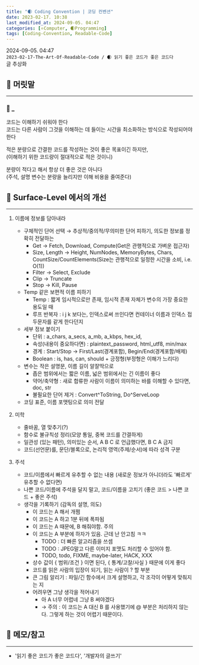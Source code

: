 ```yaml
---
title: "🌒 Coding Convention | 코딩 컨벤션"
date: 2023-02-17. 10:38
last_modified_at: 2024-09-05. 04:47
categories: [⭐Computer, 🌒Programming]
tags: [Coding-Convention, Readable-Code]
---
```


2024-09-05. 04:47  
`2023-02-17-The-Art-Of-Readable-Code / 🌒 읽기 좋은 코드가 좋은 코드다`  
글 추상화  

## 💫 머릿말

---

### 🫧 _

코드는 이해하기 쉬워야 한다  
코드는 다른 사람이 그것을 이해하는 데 들이는 시간을 최소화하는 방식으로 작성되어야 한다  

적은 분량으로 간결한 코드를 작성하는 것이 좋은 목표이긴 하지만,  
(이해하기 위한 코드량이 절대적으로 적은 것이니)  

분량이 적다고 해서 항상 더 좋은 것은 아니다  
(주석, 설명 변수는 분량을 늘리지만 이해 비용을 줄여준다)  

## 💫 Surface-Level 에서의 개선

---

1. 이름에 정보를 담아내라  
   - 구체적인 단어 선택 → 추상적/중의적/무의미한 단어 피하기, 의도한 정보를 정확히 전달하는  
     - Get → Fetch, Download, Compute(Get은 관행적으로 가벼운 접근자)  
     - Size, Length → Height, NumNodes, MemoryBytes, Chars, CountSize/CountElements(Size는 관행적으로 일정한 시간을 소비, i.e. O(1))  
     - Filter → Select, Exclude  
     - Clip → Truncate  
     - Stop → Kill, Pause  
   - Temp 같은 보편적 이름 피하기
     - Temp : 짧게 임시적으로만 존재, 임시적 존재 자체가 변수의 가장 중요한 용도일 때  
     - 루프 반복자 : i j k 보다는, 인덱스로써 쓰인다면 컨테이너 이름과 인덱스 접두문자를 같게 한다던지
   - 세부 정보 붙이기  
     - 단위 : a_chars, a_secs, a_mb, a_kbps, hex_id,  
     - 속성(내용이 중요하다면) : plaintext_password, html_utf8, min/max  
     - 경계 : Start/Stop → First/Last(경계포함), Begin/End(경계포함/배제)  
     - Boolean : is, has, can, should + 긍정형(부정형은 이해가 느리다)  
   - 변수는 작은 설명문, 이름 길이 알잘딱으로  
     - 좁은 범위에서는 짧은 이름, 넓은 범위에서는 긴 이름이 좋다
     - 약어/축약형 : 새로 합류한 사람이 이름이 의미하는 바를 이해할 수 있다면, doc, str  
     - 불필요한 단어 제거 : Convert^ToString, Do^ServeLoop
   - 코딩 표준, 이름 포맷팅으로 의미 전달

2. 미학
   - 줄바꿈, 열 맞추기(?)  
   - 함수로 불규칙성 정리(모양 통일, 중복 코드를 간결하게)  
   - 일관성 (있는 패턴), 의미있는 순서, A B C 로 언급했다면, B C A 금지  
   - 코드(선언문)를, 문단/블록으로, 논리적 영역(주제/순서)에 따라 성격 구분

3. 주석
   - 코드/이름에서 빠르게 유추할 수 없는 내용 (새로운 정보가 아니더라도 '빠르게' 유추할 수 없다면)  
   - 나쁜 코드/이름에 주석을 달지 말고, 코드/이름을 고치기 (좋은 코드 > 나쁜 코드 + 좋은 주석)  
   - 생각을 기록하기 (감독의 설명, 의도)
     - 이 코드는 A 해서 개쩜  
     - 이 코드는 A 하고 1분 뒤에 폭파됨  
     - 이 코드는 A 때문에, B 해줘야함. 주의
     - 이 코드는 A 부분에 하자가 있음. 근데 난 안고침 ㅋㅋ  
       - TODO : 더 빠른 알고리즘을 쓰셈
       - TODO : JPEG말고 다른 이미지 포맷도 처리할 수 있어야 함.  
       - TODO, todo, FIXME, maybe-later, HACK, XXX
     - 상수 값이 { 범위/조건 } 이면 된다, { 통계/고찰/사실 } 때문에 이게 좋다  
     - 코드를 읽은 사람의 입장이 되기, 읽는 사람이 ? 할 부분  
     - 큰 그림 알리기 : 파일/긴 함수에서 크게 설명하고, 각 조각이 어떻게 맞춰지는 지  
     - 어려우면 그냥 생각을 적어내기
       - 아 A 너무 어렵네 그냥 B 써야겠다  
       - → 주의 : 이 코드는 A 대신 B 를 사용했기에 @ 부분은 처리하지 않는다. 그렇게 하는 것이 어렵기 때문이다.  

## 💫 메모/참고

---

- '읽기 좋은 코드가 좋은 코드다', '개발자의 글쓰기'
